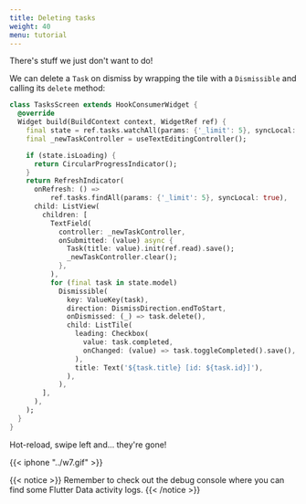 ```yaml
---
title: Deleting tasks
weight: 40
menu: tutorial
---
```


There's stuff we just don't want to do!

We can delete a `Task` on dismiss by wrapping the tile with a `Dismissible` and calling its `delete` method:

```dart {hl_lines=["23-26"]}
class TasksScreen extends HookConsumerWidget {
  @override
  Widget build(BuildContext context, WidgetRef ref) {
    final state = ref.tasks.watchAll(params: {'_limit': 5}, syncLocal: true);
    final _newTaskController = useTextEditingController();

    if (state.isLoading) {
      return CircularProgressIndicator();
    }
    return RefreshIndicator(
      onRefresh: () =>
          ref.tasks.findAll(params: {'_limit': 5}, syncLocal: true),
      child: ListView(
        children: [
          TextField(
            controller: _newTaskController,
            onSubmitted: (value) async {
              Task(title: value).init(ref.read).save();
              _newTaskController.clear();
            },
          ),
          for (final task in state.model)
            Dismissible(
              key: ValueKey(task),
              direction: DismissDirection.endToStart,
              onDismissed: (_) => task.delete(),
              child: ListTile(
                leading: Checkbox(
                  value: task.completed,
                  onChanged: (value) => task.toggleCompleted().save(),
                ),
                title: Text('${task.title} [id: ${task.id}]'),
              ),
            ),
        ],
      ),
    );
  }
}
```

Hot-reload, swipe left and... they're gone!

{{< iphone "../w7.gif" >}}

{{< notice >}}
Remember to check out the debug console where you can find some Flutter Data activity logs.
{{< /notice >}}